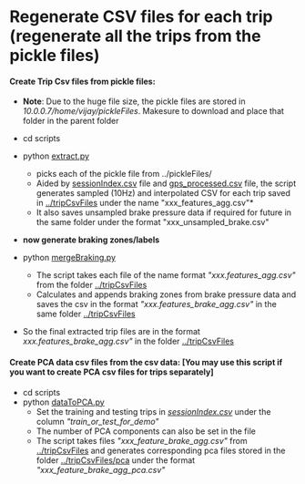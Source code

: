 # Regenerate CSV files for each trip (regenerate all the trips from the pickle files)

#### Create Trip Csv files from pickle files:
* **Note**: Due to the huge file size, the pickle files are stored in *10.0.0.7/home/vijay/pickleFiles*. Makesure to download and place that folder in the parent folder
* cd scripts
* python [extract.py](extract.py)
	* picks each of the pickle file from ../pickleFiles/
	* Aided by [sessionIndex.csv](sessionIndex.csv) file and [gps_processed.csv](gps_processed.csv) file, the script generates sampled (10Hz) and interpolated CSV for each trip saved in [../tripCsvFiles](../tripCsvFiles) under the name "xxx_features_agg.csv"*
	* It also saves unsampled brake pressure data if required for future in the same folder under the format "xxx_unsampled_brake.csv"
 
* **now generate braking zones/labels**
* python [mergeBraking.py](mergeBraking.py)
	* The script takes each file of the name format *"xxx.features_agg.csv"* from the folder [../tripCsvFiles](../tripCsvFiles)
	* Calculates and appends braking zones from brake pressure data and saves the csv in the format *"xxx.features_brake_agg.csv"* in the same folder [../tripCsvFiles](../tripCsvFiles)
* So the final extracted trip files are in the format *xxx.features_brake_agg.csv"* in the folder [../tripCsvFiles](../tripCsvFiles)




#### Create PCA data csv files from the csv data: [You may use this script if you want to create PCA csv files for trips separately]
* cd scripts
* python [dataToPCA.py](scripts/dataToPCA.py)
	* Set the training and testing trips in [*sessionIndex.csv*](scripts/sessionIndex.csv) under the column *"train_or_test_for_demo"*
	* The number of PCA components can also be set in the file
	* The script takes files *"xxx_feature_brake_agg.csv"* from [../tripCsvFiles](tripCsvFiles) and generates corresponding pca files stored in the folder [../tripCsvFiles/pca](/tripCsvFiles/pca) under the format *"xxx_feature_brake_agg_pca.csv"*
